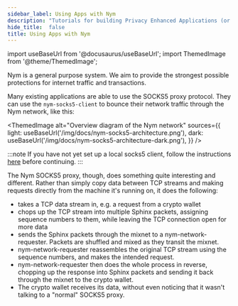 ```yaml
---
sidebar_label: Using Apps with Nym
description: "Tutorials for building Privacy Enhanced Applications (or integrating existing apps with Nym)"
hide_title:  false
title: Using Apps with Nym
---
```


import useBaseUrl from '@docusaurus/useBaseUrl';
import ThemedImage from '@theme/ThemedImage';

Nym is a general purpose system. We aim to provide the strongest possible protections for internet traffic and transactions.

Many existing applications are able to use the SOCKS5 proxy protocol. They can use the `nym-socks5-client` to bounce their network traffic through the Nym network, like this:

<ThemedImage
  alt="Overview diagram of the Nym network"
  sources={{
    light: useBaseUrl('/img/docs/nym-socks5-architecture.png'),
    dark: useBaseUrl('/img/docs/nym-socks5-architecture-dark.png'),
  }}
/>

:::note
If you have not yet set up a local socks5 client, follow the instructions [here](/docs/stable/developers/develop-with-nym/socks5-client) before continuing. 
:::

The Nym SOCKS5 proxy, though, does something quite interesting and different. Rather than simply copy data between TCP streams and making requests directly from the machine it's running on, it does the following:

* takes a TCP data stream in, e.g. a request from a crypto wallet
* chops up the TCP stream into multiple Sphinx packets, assigning sequence numbers to them, while leaving the TCP connection open for more data
* sends the Sphinx packets through the mixnet to a nym-network-requester. Packets are shuffled and mixed as they transit the mixnet.
* nym-network-requester reassembles the original TCP stream using the sequence numbers, and makes the intended request.
* nym-network-requester then does the whole process in reverse, chopping up the response into Sphinx packets and sending it back through the mixnet to the crypto wallet.
* The crypto wallet receives its data, without even noticing that it wasn't talking to a "normal" SOCKS5 proxy.

